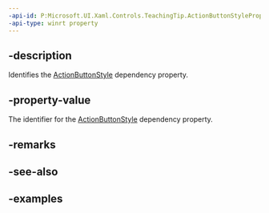 ```yaml
---
-api-id: P:Microsoft.UI.Xaml.Controls.TeachingTip.ActionButtonStyleProperty
-api-type: winrt property
---
```


## -description

Identifies the [ActionButtonStyle](teachingtip_actionbuttonstyle.md) dependency property.

## -property-value

The identifier for the [ActionButtonStyle](teachingtip_actionbuttonstyle.md) dependency property.

## -remarks

## -see-also

## -examples

